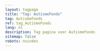 ```yaml
---
layout: tagpage
title: "Tag: AutismeFonds"
tag: AutismeFonds
ref: tag_AutismeFonds
lang: nl
description: Tag pagina voor AutismeFonds
sitemap: false
robots: noindex
---
```


